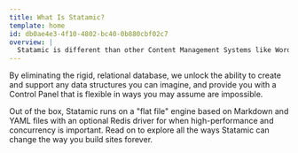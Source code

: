 ```yaml
---
title: What Is Statamic?
template: home
id: db0ae4e3-4f10-4802-bc40-0b880cbf02c7
overview: |
  Statamic is different than other Content Management Systems like WordPress, Drupal, or Craft CMS in many important and powerful ways, but the most obvious is **we removed the MySQL database.** It's for the greater good.
---
```

By eliminating the rigid, relational database, we unlock the ability to create and support any data structures you can imagine, and provide you with a Control Panel that is flexible in ways you may assume are impossible.

Out of the box, Statamic runs on a "flat file" engine based on Markdown and YAML files with an optional Redis driver for when high-performance and concurrency is important. Read on to explore all the ways Statamic can change the way you build sites forever.
